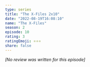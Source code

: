 ```yaml
---
type: series
title: "The X-Files 2x10"
date: "2022-08-19T16:08:10"
name: "The X-Files"
season: 2
episode: 10
rating: 3
ratingEmoji: ⭐️⭐️⭐️
share: false
---
```


*[No review was written for this episode]*

